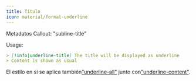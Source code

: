 ```yaml
---
title: Título
icon: material/format-underline
---
```


Metadatos Callout: "subline-title"

Usage:

```md
> [!info|underline-title] The title will be displayed as underline
> Content is shown as usual
```

El estilo en sí se aplica también["underline-all"](../combined-styling/page-22.md)
junto con["underline-content"](../content-styling/page-12.md).
